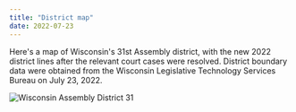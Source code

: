 ```yaml
---
title: "District map"
date: 2022-07-23
---
```



Here's a map of Wisconsin's 31st Assembly district, with the new 2022 district lines after the relevant court cases were resolved. District boundary data were obtained from the Wisconsin Legislative Technology Services Bureau on July 23, 2022.

![Wisconsin Assembly District 31](./wi-ad-31.geojson)
